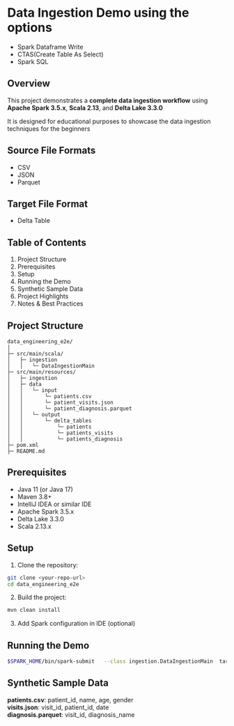 # Data Ingestion Demo using the options
- Spark Dataframe Write
- CTAS(Create Table As Select)
- Spark SQL

## Overview
This project demonstrates a **complete data ingestion workflow** using **Apache Spark 3.5.x**, **Scala 2.13**, and **Delta Lake 3.3.0**

It is designed for educational purposes to showcase the data ingestion techniques for the beginners

## Source File Formats
- CSV
- JSON
- Parquet

## Target File Format
- Delta Table

## Table of Contents
1. Project Structure
2. Prerequisites
3. Setup
4. Running the Demo
5. Synthetic Sample Data
6. Project Highlights
7. Notes & Best Practices

## Project Structure
```
data_engineering_e2e/
│
├─ src/main/scala/
│   ├─ ingestion
│   │   └─ DataIngestionMain
├─ src/main/resources/
│   ├─ ingestion
│   ├─ data
│   │   └─ input
│   │       └─ patients.csv
│   │       └─ patient_visits.json
│   │       └─ patient_diagnosis.parquet
│   │   └─ output
│   │       └─ delta_tables
│   │           └─ patients
│   │           └─ patients_visits
│   │           └─ patients_diagnosis
├─ pom.xml
├─ README.md
```

## Prerequisites
- Java 11 (or Java 17)
- Maven 3.8+
- IntelliJ IDEA or similar IDE
- Apache Spark 3.5.x
- Delta Lake 3.3.0
- Scala 2.13.x

## Setup
1. Clone the repository:
```bash
git clone <your-repo-url>
cd data_engineering_e2e
```
2. Build the project:
```bash
mvn clean install
```
3. Add Spark configuration in IDE (optional)

## Running the Demo
```bash
$SPARK_HOME/bin/spark-submit   --class ingestion.DataIngestionMain  target/data_engineering_e2e-1.0-SNAPSHOT-jar-with-dependencies.jar
```


## Synthetic Sample Data
**patients.csv**: patient_id, name, age, gender  
**visits.json**: visit_id, patient_id, date  
**diagnosis.parquet**: visit_id, diagnosis_name

